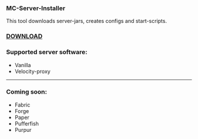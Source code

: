 ### MC-Server-Installer

This tool downloads server-jars, creates configs and start-scripts.

### [DOWNLOAD](https://github.com/MrRedRhino/mc-server-installer/releases/)

### Supported server software:
 - Vanilla
 - Velocity-proxy
 ---
### Coming soon:
 - Fabric
 - Forge
 - Paper
 - Pufferfish
 - Purpur
